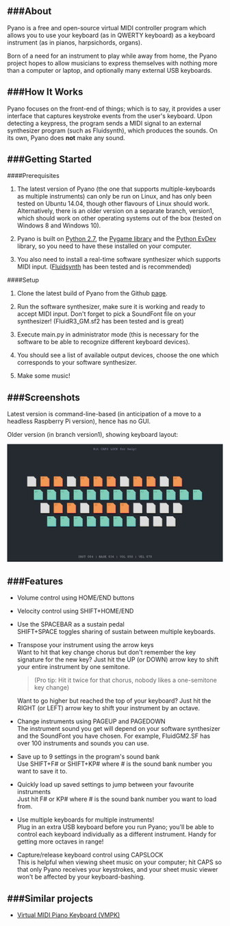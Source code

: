 ###About
----

Pyano is a free and open-source virtual MIDI controller program which allows you to use your keyboard (as in QWERTY keyboard) as a keyboard instrument (as in pianos, harpsichords, organs).

Born of a need for an instrument to play while away from home, the Pyano project hopes to allow musicians to express themselves with nothing more than a computer or laptop, and optionally many external USB keyboards. 

###How It Works
----

Pyano focuses on the front-end of things; which is to say, it provides a user interface that captures keystroke events from the user's keyboard. Upon detecting a keypress, the program sends a MIDI signal to an external synthesizer program (such as Fluidsynth), which produces the sounds. On its own, Pyano does **not** make any sound.

###Getting Started
----

####Prerequisites

1. The latest version of Pyano (the one that supports multiple-keyboards as multiple instruments) can only be run on Linux, and has only been tested on Ubuntu 14.04, though other flavours of Linux should work.  
   Alternatively, there is an older version on a separate branch, version1, which should work on other operating systems out of the box (tested on Windows 8 and Windows 10).

2. Pyano is built on [Python 2.7](https://www.python.org/), the [Pygame library](http://www.pygame.org/hifi.html) and the [Python EvDev](https://python-evdev.readthedocs.org/en/latest/) library, so you need to have these installed on your computer.

3. You also need to install a real-time software synthesizer which supports MIDI input. ([Fluidsynth](http://www.fluidsynth.org/) has been tested and is recommended)

####Setup

1. Clone the latest build of Pyano from the Github [page](https://github.com/JunShern/Pyano).

2. Run the software synthesizer, make sure it is working and ready to accept MIDI input. Don't forget to pick a SoundFont file on your synthesizer! (FluidR3\_GM.sf2 has been tested and is great)

3. Execute main.py in administrator mode (this is necessary for the software to be able to recognize different keyboard devices).

4. You should see a list of available output devices, choose the one which corresponds to your software synthesizer. 

5. Make some music! 

###Screenshots
----
Latest version is command-line-based (in anticipation of a move to a headless Raspberry Pi version), hence has no GUI. 

Older version (in branch version1), showing keyboard layout:  

![version1](https://raw.githubusercontent.com/JunShern/Pyano/master/img/version1.png?raw=true "version1")


###Features
----

* Volume control using HOME/END buttons  

* Velocity control using SHIFT+HOME/END  

* Use the SPACEBAR as a sustain pedal  
  SHIFT+SPACE toggles sharing of sustain between multiple keyboards.

* Transpose your instrument using the arrow keys  
  Want to hit that key change chorus but don't remember the key signature for the new key? Just hit the UP (or DOWN) arrow key to shift your entire instrument by one semitone.  
  >(Pro tip: Hit it twice for that chorus, nobody likes a one-semitone key change)  

  Want to go higher but reached the top of your keyboard? Just hit the RIGHT (or LEFT) arrow key to shift your instrument by an octave.

* Change instruments using PAGEUP and PAGEDOWN  
  The instrument sound you get will depend on your software synthesizer and the SoundFont you have chosen. For example, FluidGM2.SF has over 100 instruments and sounds you can use. 

* Save up to 9 settings in the program's sound bank  
  Use SHIFT+F# or SHIFT+KP# where # is the sound bank number you want to save it to.

* Quickly load up saved settings to jump between your favourite instruments  
  Just hit F# or KP# where # is the sound bank number you want to load from.

* Use multiple keyboards for multiple instruments!  
  Plug in an extra USB keyboard before you run Pyano; you'll be able to control each keyboard individually as a different instrument. Handy for getting more octaves in range! 

* Capture/release keyboard control using CAPSLOCK  
  This is helpful when viewing sheet music on your computer; hit CAPS so that only Pyano receives your keystrokes, and your sheet music viewer won't be affected by your keyboard-bashing.

###Similar projects
----

* [Virtual MIDI Piano Keyboard (VMPK)](http://vmpk.sourceforge.net/)
